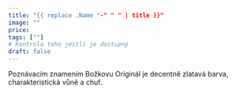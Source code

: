 ```yaml
---
title: "{{ replace .Name "-" " " | title }}"
image: ""
price:
tags: [""] 
# Kontrola toho jestli je dostupný
draft: false
---
```


Poznávacím znamením Božkovu Originál je decentně zlatavá barva, charakteristická vůně a chuť.
